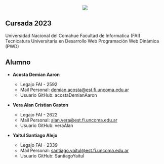 <p align="center">
  <img src="https://i.postimg.cc/jdMhhYmM/Portada.png" />
</p>

## Cursada 2023

Universidad Nacional del Comahue
Facultad de Informatica (FAI)
Tecnicatura Universitaria en Desarrollo Web
Programación Web Dinámica (PWD)

## Alumno

- **Acosta Demian Aaron**
  - Legajo FAI - 2592
  - Mail Personal: demian.acosta@est.fi.uncoma.edu.ar
  - Usuario GitHub: acostaDemianAaron

- **Vera Alan Cristian Gaston**
  - Legajo FAI - 2622
  - Mail Personal: alan.vera@est.fi.uncoma.edu.ar
  - Usuario GitHub: veraAlan
 
- **Yaitul Santiago Alejo**
  - Legajo FAI - 2339
  - Mail Personal: santiago.yaitul@est.fi.uncoma.edu.ar
  - Usuario GitHub: SantiagoYaitul
